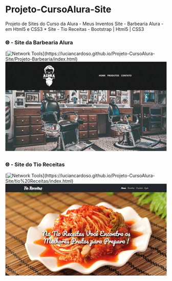 # Projeto-CursoAlura-Site
Projeto de Sites do Curso da Alura - Meus Inventos
Site - Barbearia Alura - em Html5 e CSS3 * Site - Tio Receitas - Bootstrap | Html5 | CSS3

### 🌐 - Site da Barbearia Alura
  
[![Network Tools](https://img.shields.io/badge/-🌐%20Barbearia%20Alura%20Link-000?)](https://luciancardoso.github.io/Projeto-CursoAlura-Site/Projeto-Barbearia/index.html)
![Alt Text](https://github.com/luciancardoso/Projeto-CursoAlura-Site/blob/main/Projeto-Barbearia/barbeariaalura.PNG)

### 🌐 - Site do Tio Receitas

[![Network Tools](https://img.shields.io/badge/-🌐%20Tio%20Receitas%20Link-000?)](https://luciancardoso.github.io/Projeto-CursoAlura-Site/tio%20Receitas/index.html)
![Alt Text](https://github.com/luciancardoso/Projeto-CursoAlura-Site/blob/main/tio%20Receitas/tioreceitas.PNG)
